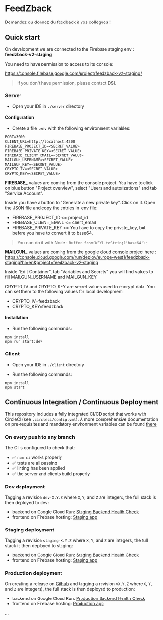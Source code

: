 # FeedZback

Demandez ou donnez du feedback à vos collègues !

## Quick start

On development we are connected to the Firebase staging env : **feedzback-v2-staging**

You need to have permission to access to its console: 

https://console.firebase.google.com/project/feedzback-v2-staging/

> If you don't have permission, please contact **DSI**.


### Server

- Open your IDE in `./server` directory

#### Configuration
- Create a file `.env` with the following environment variables:

```txt
PORT=3000
CLIENT_URL=http://localhost:4200
FIREBASE_PROJECT_ID=<SECRET_VALUE>
FIREBASE_PRIVATE_KEY=<SECRET_VALUE>
FIREBASE_CLIENT_EMAIL=<SECRET_VALUE>
MAILGUN_USERNAME=<SECRET_VALUE>
MAILGUN_KEY=<SECRET_VALUE>
CRYPTO_IV=<SECRET_VALUE>
CRYPTO_KEY=<SECRET_VALUE>
```

**FIREBASE_** values are coming from the console project.
You have to click on blue button "Project overview", select "Users and autorizations" and tab "Service Account".

Inside you have a button to "Generate a new private key". Click on it.
Open the JSON file and copy the entries in .env file:
- FIREBASE_PROJECT_ID <= project_id 
- FIREBASE_CLIENT_EMAIL <= client_email
- FIREBASE_PRIVATE_KEY <= You have to copy the private_key, but before you have to convert it to base64.

> You can do it with Node : ```Buffer.from(KEY).toString('base64'); ```



**MAILGUN_** values are coming from the google cloud console project here : 
https://console.cloud.google.com/run/deploy/europe-west1/feedzback-staging?hl=en&project=feedzback-v2-staging

Inside "Edit Container", tab "Variables and Secrets" you will find values to fill MAILGUN_USERNAME and 
MAILGUN_KEY

CRYPTO_IV and CRYPTO_KEY are secret values used to encrypt data.
You can set them to the following values for local development:
- CRYPTO_IV=feedzback
- CRYPTO_KEY=feedzback

#### Installation



- Run the following commands:

```shell
npm install
npm run start:dev
```

### Client

- Open your IDE in `./client` directory

- Run the following commands:

```shell
npm install
npm start
```

## Continuous Integration / Continuous Deployment

This repository includes a fully integrated CI/CD script that works with CircleCI (see `.circleci/config.yml`).
A more comprehensive documentation on pre-requisites and mandatory environment variables can be found [there](/.circleci/README.md)

### On every push to any branch

The CI is configured to check that:

- ✅ `npm ci` works properly
- ✅ tests are all passing
- ✅ linting has been applied
- ✅ the server and clients build properly

### Dev deployment

Tagging a revision `dev-X.Y.Z` where `X`, `Y`, and `Z` are integers, the full stack is then deployed to dev:

- backend on Google Cloud Run: [Staging Backend Health Check](https://<TODO>.a.run.app/health)
- frontend on Firebase hosting: [Staging app](https://dev.feedzback.znk.io)


### Staging deployment

Tagging a revision `staging-X.Y.Z` where `X`, `Y`, and `Z` are integers, the full stack is then deployed to staging:

- backend on Google Cloud Run: [Staging Backend Health Check](https://feedzback-staging-v54ioxu74a-ew.a.run.app/health)
- frontend on Firebase hosting: [Staging app](https://staging.feedzback.znk.io)

### Production deployment

On creating a release on [Github](https://github.com/Zenika/feedzback/releases) and tagging a revision `vX.Y.Z` where `X`, `Y`, and `Z` are integers), the full stack is then deployed to production:

- backend on Google Cloud Run: [Production Backend Health Check](https://server.feedzback.znk.io/health)
- frontend on Firebase hosting: [Production app](https://feedzback.znk.io)

...
